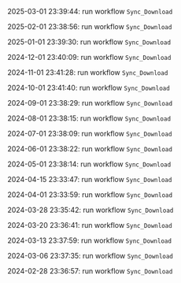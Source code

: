 2025-03-01 23:39:44: run workflow `Sync_Download` 

2025-02-01 23:38:56: run workflow `Sync_Download` 

2025-01-01 23:39:30: run workflow `Sync_Download` 

2024-12-01 23:40:09: run workflow `Sync_Download` 

2024-11-01 23:41:28: run workflow `Sync_Download` 

2024-10-01 23:41:40: run workflow `Sync_Download` 

2024-09-01 23:38:29: run workflow `Sync_Download` 

2024-08-01 23:38:15: run workflow `Sync_Download` 

2024-07-01 23:38:09: run workflow `Sync_Download` 

2024-06-01 23:38:22: run workflow `Sync_Download` 

2024-05-01 23:38:14: run workflow `Sync_Download` 

2024-04-15 23:33:47: run workflow `Sync_Download` 

2024-04-01 23:33:59: run workflow `Sync_Download` 

2024-03-28 23:35:42: run workflow `Sync_Download` 

2024-03-20 23:36:41: run workflow `Sync_Download` 

2024-03-13 23:37:59: run workflow `Sync_Download` 

2024-03-06 23:37:35: run workflow `Sync_Download` 

2024-02-28 23:36:57: run workflow `Sync_Download` 



